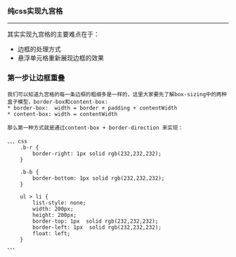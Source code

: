 ### 纯css实现九宫格

-----------------------------------

  其实实现九宫格的主要难点在于：
  * 边框的处理方式
  * 悬浮单元格重新展现边框的效果

  ### 第一步让边框重叠
	我们可以知道九宫格的每一条边框的粗细多是一样的，这里大家要先了解box-sizing中的两种盒子模型，border-box和content-box:
	* border-box:  width = border + padding + contentWidth
	* content-box: width = contentWidth

	那么第一种方式就是通过content-box + border-direction 来实现：

	、、、css
		.b-r {
			border-right: 1px solid rgb(232,232,232);
		}

		.b-b {
			border-bottom: 1px solid rgb(232,232,232);
		}

		ul > li {
			list-style: none;
			width: 200px;
			height: 200px;
			border-top: 1px  solid rgb(232,232,232);
			border-left: 1px  solid rgb(232,232,232);
			float: left;
		}
	、、、

	
